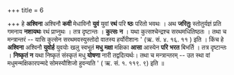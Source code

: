 +++
title = 6

+++
हे **अश्विना** अश्विनौ **कवी** मेधाविनौ **युवं** युवां **रथं** परि **ष्ठः** परितो भवथः । अथ **जरितुः** स्तोतुर्यज्ञं प्रति गमनाय **नशायथः** रथं प्राप्नुथः । तत्र दृष्टान्तः । **कुत्सः** **न** । यथा कुत्सश्चेन्द्रश्च सरथमधितिष्ठतः । तथा च मन्त्रान्तरं -- यासि कुत्सेन सरथमवस्युस्तोदो वातस्य हर्योरीशानः ' (ऋ. सं. ४. १६. ११ ) इति । किंच हे **अश्विना** अश्विनौ **युवोर्ह** युवयोः खलु स्वभूतं **मधु** **मक्षा** मक्षिका **आसा** आस्येन **परि** **भरत** बिभर्ति । तत्र दृष्टान्तः । **निष्कृतं** **न** यथा निष्कृतं संस्कृतं मधु **योषणा** नारी तद्वदित्यर्थः। तथा च मन्त्रान्तरम् -- उत स्था वां मधुमन्मक्षिकारपन्मदे सोमस्यौशिजो हुवन्यति ' ( ऋ. सं. १. ११९. ९) इति ॥